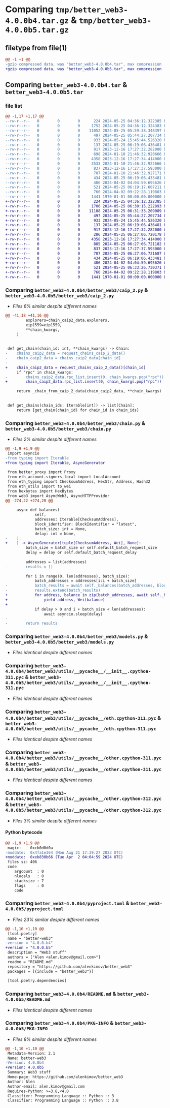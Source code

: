 # Comparing `tmp/better_web3-4.0.0b4.tar.gz` & `tmp/better_web3-4.0.0b5.tar.gz`

## filetype from file(1)

```diff
@@ -1 +1 @@
-gzip compressed data, was "better_web3-4.0.0b4.tar", max compression
+gzip compressed data, was "better_web3-4.0.0b5.tar", max compression
```

## Comparing `better_web3-4.0.0b4.tar` & `better_web3-4.0.0b5.tar`

### file list

```diff
@@ -1,17 +1,17 @@
--rw-r--r--   0        0        0      224 2024-05-25 04:36:12.322385 better_web3-4.0.0b4/better_web3/__init__.py
--rw-r--r--   0        0        0     1752 2024-05-25 04:36:12.324383 better_web3-4.0.0b4/better_web3/caip_2.py
--rw-r--r--   0        0        0    11052 2024-05-25 05:59:38.348397 better_web3-4.0.0b4/better_web3/chain.py
--rw-r--r--   0        0        0      497 2024-05-25 05:44:27.207734 better_web3-4.0.0b4/better_web3/contract.py
--rw-r--r--   0        0        0      933 2024-05-24 15:45:44.526320 better_web3-4.0.0b4/better_web3/models.py
--rw-r--r--   0        0        0      137 2024-05-25 06:19:06.436481 better_web3-4.0.0b4/better_web3/utils/__init__.py
--rw-r--r--   0        0        0      917 2023-12-16 17:27:32.282000 better_web3-4.0.0b4/better_web3/utils/__pycache__/__init__.cpython-311.pyc
--rw-r--r--   0        0        0      698 2024-01-10 21:46:32.920666 better_web3-4.0.0b4/better_web3/utils/__pycache__/__init__.cpython-312.pyc
--rw-r--r--   0        0        0     4358 2023-12-16 17:27:34.414000 better_web3-4.0.0b4/better_web3/utils/__pycache__/eth.cpython-311.pyc
--rw-r--r--   0        0        0     3533 2024-01-10 21:46:32.922666 better_web3-4.0.0b4/better_web3/utils/__pycache__/eth.cpython-312.pyc
--rw-r--r--   0        0        0      837 2023-12-16 17:27:37.593000 better_web3-4.0.0b4/better_web3/utils/__pycache__/other.cpython-311.pyc
--rw-r--r--   0        0        0      707 2024-01-10 21:46:32.927171 better_web3-4.0.0b4/better_web3/utils/__pycache__/other.cpython-312.pyc
--rw-r--r--   0        0        0      434 2024-05-25 06:19:06.433481 better_web3-4.0.0b4/better_web3/utils/eth.py
--rw-r--r--   0        0        0      406 2024-04-02 04:04:59.695626 better_web3-4.0.0b4/better_web3/utils/other.py
--rw-r--r--   0        0        0      521 2024-05-25 06:19:17.607211 better_web3-4.0.0b4/pyproject.toml
--rw-r--r--   0        0        0      760 2024-04-02 09:22:28.119803 better_web3-4.0.0b4/README.md
--rw-r--r--   0        0        0     1441 1970-01-01 00:00:00.000000 better_web3-4.0.0b4/PKG-INFO
+-rw-r--r--   0        0        0      224 2024-05-25 04:36:12.322385 better_web3-4.0.0b5/better_web3/__init__.py
+-rw-r--r--   0        0        0     1706 2024-05-25 06:30:15.222893 better_web3-4.0.0b5/better_web3/caip_2.py
+-rw-r--r--   0        0        0    11108 2024-05-25 06:31:33.209089 better_web3-4.0.0b5/better_web3/chain.py
+-rw-r--r--   0        0        0      497 2024-05-25 05:44:27.207734 better_web3-4.0.0b5/better_web3/contract.py
+-rw-r--r--   0        0        0      933 2024-05-24 15:45:44.526320 better_web3-4.0.0b5/better_web3/models.py
+-rw-r--r--   0        0        0      137 2024-05-25 06:19:06.436481 better_web3-4.0.0b5/better_web3/utils/__init__.py
+-rw-r--r--   0        0        0      917 2023-12-16 17:27:32.282000 better_web3-4.0.0b5/better_web3/utils/__pycache__/__init__.cpython-311.pyc
+-rw-r--r--   0        0        0      286 2024-05-25 06:27:06.720178 better_web3-4.0.0b5/better_web3/utils/__pycache__/__init__.cpython-312.pyc
+-rw-r--r--   0        0        0     4358 2023-12-16 17:27:34.414000 better_web3-4.0.0b5/better_web3/utils/__pycache__/eth.cpython-311.pyc
+-rw-r--r--   0        0        0      885 2024-05-25 06:27:06.721182 better_web3-4.0.0b5/better_web3/utils/__pycache__/eth.cpython-312.pyc
+-rw-r--r--   0        0        0      837 2023-12-16 17:27:37.593000 better_web3-4.0.0b5/better_web3/utils/__pycache__/other.cpython-311.pyc
+-rw-r--r--   0        0        0      707 2024-05-25 06:27:06.721687 better_web3-4.0.0b5/better_web3/utils/__pycache__/other.cpython-312.pyc
+-rw-r--r--   0        0        0      434 2024-05-25 06:19:06.433481 better_web3-4.0.0b5/better_web3/utils/eth.py
+-rw-r--r--   0        0        0      406 2024-04-02 04:04:59.695626 better_web3-4.0.0b5/better_web3/utils/other.py
+-rw-r--r--   0        0        0      521 2024-05-25 06:33:26.730371 better_web3-4.0.0b5/pyproject.toml
+-rw-r--r--   0        0        0      760 2024-04-02 09:22:28.119803 better_web3-4.0.0b5/README.md
+-rw-r--r--   0        0        0     1441 1970-01-01 00:00:00.000000 better_web3-4.0.0b5/PKG-INFO
```

### Comparing `better_web3-4.0.0b4/better_web3/caip_2.py` & `better_web3-4.0.0b5/better_web3/caip_2.py`

 * *Files 6% similar despite different names*

```diff
@@ -41,18 +41,16 @@
         explorers=chain_caip2_data.explorers,
         eip1559=eip1559,
         **chain_kwargs,
     )
 
 
 def get_chain(chain_id: int, **chain_kwargs) -> Chain:
-    chains_caip2_data = request_chains_caip_2_data()
-    chain_caip2_data = chains_caip2_data[chain_id]
-
+    chain_caip2_data = request_chains_caip_2_data()[chain_id]
     if "rpc" in chain_kwargs:
-        chains_caip2_data.rpc_list.insert(0, chain_kwargs.pop("rpc"))
+        chain_caip2_data.rpc_list.insert(0, chain_kwargs.pop("rpc"))
 
     return _chain_from_caip_2_data(chain_caip2_data, **chain_kwargs)
 
 
 def get_chains(chain_ids: Iterable[int]) -> list[Chain]:
     return [get_chain(chain_id) for chain_id in chain_ids]
```

### Comparing `better_web3-4.0.0b4/better_web3/chain.py` & `better_web3-4.0.0b5/better_web3/chain.py`

 * *Files 2% similar despite different names*

```diff
@@ -1,9 +1,9 @@
 import asyncio
-from typing import Iterable
+from typing import Iterable, AsyncGenerator
 
 from better_proxy import Proxy
 from eth_account.signers.local import LocalAccount
 from eth_typing import ChecksumAddress, HexStr, Address, Hash32
 from eth_utils import to_wei
 from hexbytes import HexBytes
 from web3 import AsyncWeb3, AsyncHTTPProvider
@@ -274,22 +274,20 @@
 
     async def balances(
             self,
             addresses: Iterable[ChecksumAddress],
             block_identifier: BlockIdentifier = "latest",
             batch_size: int = None,
             delay: int = None,
-    ):
+    ) -> AsyncGenerator[tuple[ChecksumAddress, Wei], None]:
         batch_size = batch_size or self.default_batch_request_size
         delay = delay or self.default_batch_request_delay
 
         addresses = list(addresses)
-        results = []
 
         for i in range(0, len(addresses), batch_size):
             batch_addresses = addresses[i:i + batch_size]
-            batch_results = await self._balances(batch_addresses, block_identifier)
-            results.extend(batch_results)
+            for address, balance in zip(batch_addresses, await self._balances(batch_addresses, block_identifier)):
+                yield address, Wei(balance)
+
             if delay > 0 and i + batch_size < len(addresses):
                 await asyncio.sleep(delay)
-
-        return results
```

### Comparing `better_web3-4.0.0b4/better_web3/models.py` & `better_web3-4.0.0b5/better_web3/models.py`

 * *Files identical despite different names*

### Comparing `better_web3-4.0.0b4/better_web3/utils/__pycache__/__init__.cpython-311.pyc` & `better_web3-4.0.0b5/better_web3/utils/__pycache__/__init__.cpython-311.pyc`

 * *Files identical despite different names*

### Comparing `better_web3-4.0.0b4/better_web3/utils/__pycache__/eth.cpython-311.pyc` & `better_web3-4.0.0b5/better_web3/utils/__pycache__/eth.cpython-311.pyc`

 * *Files identical despite different names*

### Comparing `better_web3-4.0.0b4/better_web3/utils/__pycache__/other.cpython-311.pyc` & `better_web3-4.0.0b5/better_web3/utils/__pycache__/other.cpython-311.pyc`

 * *Files identical despite different names*

### Comparing `better_web3-4.0.0b4/better_web3/utils/__pycache__/other.cpython-312.pyc` & `better_web3-4.0.0b5/better_web3/utils/__pycache__/other.cpython-312.pyc`

 * *Files 3% similar despite different names*

#### Python bytecode

```diff
@@ -1,9 +1,9 @@
 magic:    0xcb0d0d0a
-moddate:  0x4fa1e364 (Mon Aug 21 17:39:27 2023 UTC)
+moddate:  0xeb830b66 (Tue Apr  2 04:04:59 2024 UTC)
 files sz: 406
 code
    argcount  : 0
    nlocals   : 0
    stacksize : 7
    flags     : 0
    code
```

### Comparing `better_web3-4.0.0b4/pyproject.toml` & `better_web3-4.0.0b5/pyproject.toml`

 * *Files 23% similar despite different names*

```diff
@@ -1,10 +1,10 @@
 [tool.poetry]
 name = "better-web3"
-version = "4.0.0.b4"
+version = "4.0.0.b5"
 description = "Web3 stuff"
 authors = ["Alen <alen.kimov@gmail.com>"]
 readme = "README.md"
 repository = "https://github.com/alenkimov/better_web3"
 packages = [{include = "better_web3"}]
 
 [tool.poetry.dependencies]
```

### Comparing `better_web3-4.0.0b4/README.md` & `better_web3-4.0.0b5/README.md`

 * *Files identical despite different names*

### Comparing `better_web3-4.0.0b4/PKG-INFO` & `better_web3-4.0.0b5/PKG-INFO`

 * *Files 8% similar despite different names*

```diff
@@ -1,10 +1,10 @@
 Metadata-Version: 2.1
 Name: better-web3
-Version: 4.0.0b4
+Version: 4.0.0b5
 Summary: Web3 stuff
 Home-page: https://github.com/alenkimov/better_web3
 Author: Alen
 Author-email: alen.kimov@gmail.com
 Requires-Python: >=3.8,<4.0
 Classifier: Programming Language :: Python :: 3
 Classifier: Programming Language :: Python :: 3.8
```

